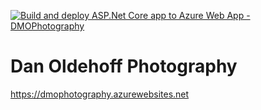 [![Build and deploy ASP.Net Core app to Azure Web App - DMOPhotography](https://github.com/danoldehoff/DMOPhotography/actions/workflows/main_DMOPhotography.yml/badge.svg)](https://github.com/danoldehoff/DMOPhotography/actions/workflows/main_DMOPhotography.yml)
# Dan Oldehoff Photography
https://dmophotography.azurewebsites.net
